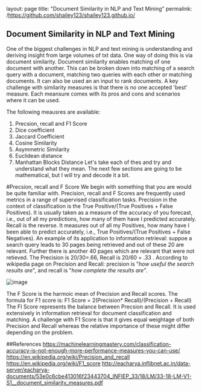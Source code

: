 layout: page
title: "Document Similarity in NLP and Text Mining"
permalink: /https://github.com/shailey123/shailey123.github.io/
## Document Similarity in NLP and Text Mining
One of the biggest challenges in NLP and text mining is understanding and deriving insight from large volumes of txt data. One way of doing this is via document similarity. Document similarity enables matching of one document with another. This can be broken down into matching of a search query with a document, matching two queries with each other or matching documents. It can also be used an an input to rank documents. A key challenge with similarity measures is that there is no one accepted 'best' measure. Each meansure comes with its pros and cons and scenarios where it can be used. 

The following meausres are available:

1. Precsion, recall and F1 Score
2. Dice coefficient
3. Jaccard Coefficient
4. Cosine Similarity
5. Asymmetric Similarity
6. Euclidean distance
7. Manhattan Blocks Distance 
Let's take each of thes and try and understand what they mean. The next few sections are going to be mathematical, but I will try and decode it a bit.

#Precsion, recall and F Score
We begin with something that you are would be quite familiar with. Precision, recall and F Scores are frequently used metrics in a range of supervised classification tasks. Precision in the context of classification is the True Positive/(True Positives + False Positives). It is usually taken as a measure of the accuracy of you forecast, i.e., out of all my predictions, how many of them have I predicted accurately. Recall is the reverse. It measures out of all my Positives, how many have I been able to predict accurately, i.e., True Positives/(True Positives + False Negatives). An example of its application to information retrieval: suppoe a search query leads to 30 pages being retrieved and out of these 20 are relevant. Further there is another 40 pages which are relevant that were not retieved. The Precision is 20/30=.66, Recall is 20/60 = .33 . According to wikipedia page on Precision and Recall: precision is "_how useful the search results are_", and recall is "_how complete the results are_".

![image](https://user-images.githubusercontent.com/37128883/88649050-2ed4af00-d0e5-11ea-8d1f-3c77a0d4e2ad.png)

The F Score is the harmoic mean of Precision and Recall scores. 
The formula for F1 score is: F1 Score = 2(Precision* Recall)/(Precision + Recall)
The FI Score represents the balance between Precsion and Recall. It is used extensively in information retrieval for document classification and matching. A challenge with F1 Score is that it gives equal weightage of both Precision and Recall whereas the relative importance of these might differ depending on the problem. 

##References
https://machinelearningmastery.com/classification-accuracy-is-not-enough-more-performance-measures-you-can-use/
https://en.wikipedia.org/wiki/Precision_and_recall
https://en.wikipedia.org/wiki/F1_score
http://eacharya.inflibnet.ac.in/data-server/eacharya-documents/53e0c6cbe413016f23443704_INFIEP_33/18/LM/33-18-LM-V1-S1__document_similarity_measures.pdf
